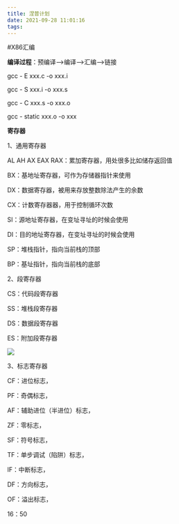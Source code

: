 ```yaml
---
title: 涅普计划
date: 2021-09-28 11:01:16
tags:
---
```


#X86汇编



**编译过程**：预编译-->编译-->汇编-->链接

gcc -  E xxx.c -o xxx.i

gcc -  S xxx.i -o xxx.s

gcc -  C xxx.s -o xxx.o

gcc - static  xxx.o -o xxx

 

**寄存器**

1、通用寄存器

AL AH AX EAX RAX：累加寄存器，用处很多比如储存返回值

BX：基地址寄存器，可作为存储器指针来使用

DX：数据寄存器，被用来存放整数除法产生的余数

CX：计数寄存器器，用于控制循环次数

SI：源地址寄存器，在变址寻址的时候会使用

DI：目的地址寄存器，在变址寻址的时候会使用

SP：堆栈指针，指向当前栈的顶部

BP：基址指针，指向当前栈的底部

2、段寄存器

CS：代码段寄存器

SS：堆栈段寄存器

DS：数据段寄存器

ES：附加段寄存器

![](D:\blog\source\_posts\涅普计划\611cc1a897fe5-thumb.png)

3、标志寄存器

CF：进位标志，

PF：奇偶标志，

AF：辅助进位（半进位）标志，

ZF：零标志，

SF：符号标志，

TF：单步调试（陷阱）标志，

IF：中断标志，

DF：方向标志，

OF：溢出标志，

16：50
